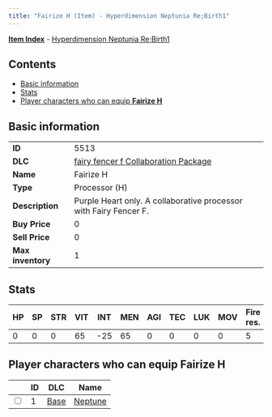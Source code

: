 ```yaml
---
title: "Fairize H (Item) - Hyperdimension Neptunia Re;Birth1"
---
```


[**Item Index**](/neptunia/rb1/item/index.html) - [Hyperdimension Neptunia Re;Birth1](/neptunia/rb1)

## Contents

- [Basic information](#basic-information)
- [Stats](#stats)
- [Player characters who can equip **Fairize H**](#player-characters-who-can-equip-fairize-h)

## Basic information

|   |   |
| -- | -- |
| **ID** | 5513 |
| **DLC** | [fairy fencer f Collaboration Package](/neptunia/rb1/dlc/6-fairy-fencer-f.html) |
| **Name** | Fairize H |
| **Type** | Processor (H) |
| **Description** | Purple Heart only. A collaborative processor with Fairy Fencer F. |
| **Buy Price** | 0 |
| **Sell Price** | 0 |
| **Max inventory** | 1 |


## Stats

| HP | SP | STR | VIT | INT | MEN | AGI | TEC | LUK | MOV | Fire res. | Ice res. | Wind res. | Lightning res. |
| -- | -- | --- | --- | --- | --- | --- | --- | --- | --- | --------- | -------- | --------- | -------------- |
| 0 | 0 | 0 | 65 | -25 | 65 | 0 | 0 | 0 | 0 | 5 | 0 | 0 | 0 |


## Player characters who can equip **Fairize H**

|    | ID | DLC | Name |
| -- | -- | --- | ---- |
| <input type="checkbox" id="rb1-player-1-1" class="trackbox" /> | 1 | [Base](/neptunia/rb1/dlc/1-base.html) | [Neptune](/neptunia/rb1/player/1-1-neptune.html) |
